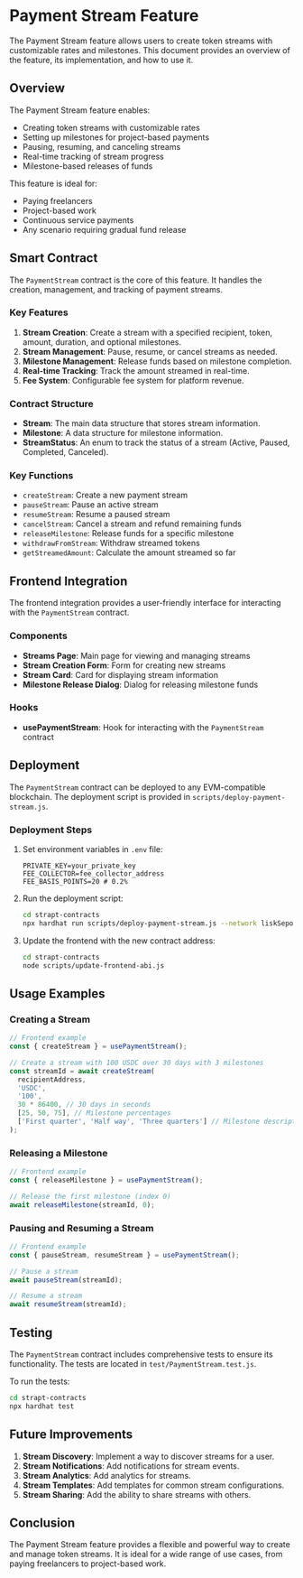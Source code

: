 # Payment Stream Feature

The Payment Stream feature allows users to create token streams with customizable rates and milestones. This document provides an overview of the feature, its implementation, and how to use it.

## Overview

The Payment Stream feature enables:

- Creating token streams with customizable rates
- Setting up milestones for project-based payments
- Pausing, resuming, and canceling streams
- Real-time tracking of stream progress
- Milestone-based releases of funds

This feature is ideal for:
- Paying freelancers
- Project-based work
- Continuous service payments
- Any scenario requiring gradual fund release

## Smart Contract

The `PaymentStream` contract is the core of this feature. It handles the creation, management, and tracking of payment streams.

### Key Features

1. **Stream Creation**: Create a stream with a specified recipient, token, amount, duration, and optional milestones.
2. **Stream Management**: Pause, resume, or cancel streams as needed.
3. **Milestone Management**: Release funds based on milestone completion.
4. **Real-time Tracking**: Track the amount streamed in real-time.
5. **Fee System**: Configurable fee system for platform revenue.

### Contract Structure

- **Stream**: The main data structure that stores stream information.
- **Milestone**: A data structure for milestone information.
- **StreamStatus**: An enum to track the status of a stream (Active, Paused, Completed, Canceled).

### Key Functions

- `createStream`: Create a new payment stream
- `pauseStream`: Pause an active stream
- `resumeStream`: Resume a paused stream
- `cancelStream`: Cancel a stream and refund remaining funds
- `releaseMilestone`: Release funds for a specific milestone
- `withdrawFromStream`: Withdraw streamed tokens
- `getStreamedAmount`: Calculate the amount streamed so far

## Frontend Integration

The frontend integration provides a user-friendly interface for interacting with the `PaymentStream` contract.

### Components

- **Streams Page**: Main page for viewing and managing streams
- **Stream Creation Form**: Form for creating new streams
- **Stream Card**: Card for displaying stream information
- **Milestone Release Dialog**: Dialog for releasing milestone funds

### Hooks

- **usePaymentStream**: Hook for interacting with the `PaymentStream` contract

## Deployment

The `PaymentStream` contract can be deployed to any EVM-compatible blockchain. The deployment script is provided in `scripts/deploy-payment-stream.js`.

### Deployment Steps

1. Set environment variables in `.env` file:
   ```
   PRIVATE_KEY=your_private_key
   FEE_COLLECTOR=fee_collector_address
   FEE_BASIS_POINTS=20 # 0.2%
   ```

2. Run the deployment script:
   ```bash
   cd strapt-contracts
   npx hardhat run scripts/deploy-payment-stream.js --network liskSepolia
   ```

3. Update the frontend with the new contract address:
   ```bash
   cd strapt-contracts
   node scripts/update-frontend-abi.js
   ```

## Usage Examples

### Creating a Stream

```typescript
// Frontend example
const { createStream } = usePaymentStream();

// Create a stream with 100 USDC over 30 days with 3 milestones
const streamId = await createStream(
  recipientAddress,
  'USDC',
  '100',
  30 * 86400, // 30 days in seconds
  [25, 50, 75], // Milestone percentages
  ['First quarter', 'Half way', 'Three quarters'] // Milestone descriptions
);
```

### Releasing a Milestone

```typescript
// Frontend example
const { releaseMilestone } = usePaymentStream();

// Release the first milestone (index 0)
await releaseMilestone(streamId, 0);
```

### Pausing and Resuming a Stream

```typescript
// Frontend example
const { pauseStream, resumeStream } = usePaymentStream();

// Pause a stream
await pauseStream(streamId);

// Resume a stream
await resumeStream(streamId);
```

## Testing

The `PaymentStream` contract includes comprehensive tests to ensure its functionality. The tests are located in `test/PaymentStream.test.js`.

To run the tests:

```bash
cd strapt-contracts
npx hardhat test
```

## Future Improvements

1. **Stream Discovery**: Implement a way to discover streams for a user.
2. **Stream Notifications**: Add notifications for stream events.
3. **Stream Analytics**: Add analytics for streams.
4. **Stream Templates**: Add templates for common stream configurations.
5. **Stream Sharing**: Add the ability to share streams with others.

## Conclusion

The Payment Stream feature provides a flexible and powerful way to create and manage token streams. It is ideal for a wide range of use cases, from paying freelancers to project-based work.
